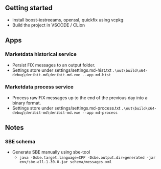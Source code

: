 ## Getting started

- Install boost-iostreeams, openssl, quickfix using vcpkg
- Build the project in VSCODE / CLion

## Apps

### Marketdata historical service
- Persist FIX messages to an output folder.
- Settings store under settings/settings.md-hist.txt
`.\out\build\x64-debug\deribit-md\deribit-md.exe --app md-hist`

### Marketdata process service
- Process raw FIX messages up to the end of the previous day into a binary format.
- Settings store under settings/settings.md-process.txt
`.\out\build\x64-debug\deribit-md\deribit-md.exe --app md-process`

## Notes

### SBE schema
- Generate SBE manually using sbe-tool
  - `java -Dsbe.target.language=CPP -Dsbe.output.dir=generated -jar env/sbe-all-1.30.0.jar schema/messages.xml`